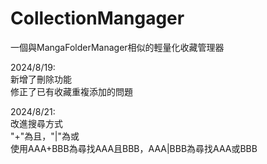 # CollectionMangager  

一個與MangaFolderManager相似的輕量化收藏管理器  

2024/8/19:  
新增了刪除功能  
修正了已有收藏重複添加的問題  

2024/8/21:  
改進搜尋方式  
"+"為且，"|"為或  
使用AAA+BBB為尋找AAA且BBB，AAA|BBB為尋找AAA或BBB  
